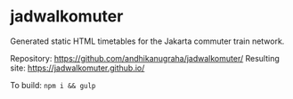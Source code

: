 # jadwalkomuter

Generated static HTML timetables for the Jakarta commuter train network.

Repository: https://github.com/andhikanugraha/jadwalkomuter/
Resulting site: https://jadwalkomuter.github.io/

To build: `npm i && gulp`